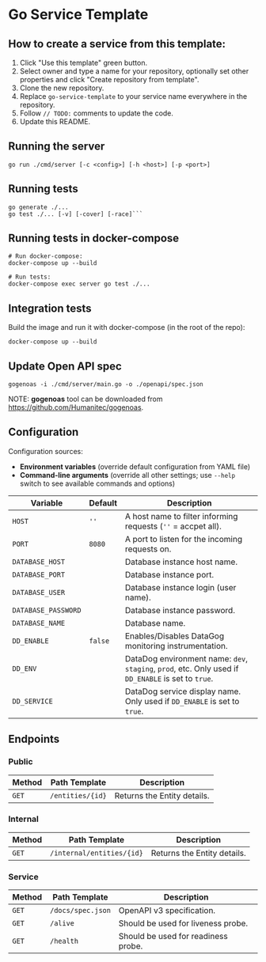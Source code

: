 # Go Service Template

## How to create a service from this template:
1. Click "Use this template" green button.
2. Select owner and type a name for your repository, optionally set other properties and click "Create repository from template".
3. Clone the new repository.
4. Replace `go-service-template` to your service name everywhere in the repository.
5. Follow `// TODO:` comments to update the code.
6. Update this README.

## Running the server

```go run ./cmd/server [-c <config>] [-h <host>] [-p <port>]```

## Running tests

```
go generate ./...
go test ./... [-v] [-cover] [-race]```
```

## Running tests in docker-compose

```
# Run docker-compose:
docker-compose up --build

# Run tests:
docker-compose exec server go test ./...
```

## Integration tests

Build the image and run it with docker-compose (in the root of the repo):

```
docker-compose up --build
```

## Update Open API spec

```gogenoas -i ./cmd/server/main.go -o ./openapi/spec.json```

NOTE: **gogenoas** tool can be downloaded from https://github.com/Humanitec/gogenoas.

## Configuration

Configuration sources:
* **Environment variables** (override default configuration from YAML file)
* **Command-line arguments** (override all other settings; use `--help` switch to see available commands and options)

| Variable | Default | Description |
|---|---|---|
| `HOST` | `''` | A host name to filter informing requests (`''` = accpet all). |
| `PORT` | `8080` | A port to listen for the incoming requests on. |
| `DATABASE_HOST` | | Database instance host name. |
| `DATABASE_PORT` | | Database instance port. |
| `DATABASE_USER` | | Database instance login (user name). |
| `DATABASE_PASSWORD` | | Database instance password. |
| `DATABASE_NAME` | | Database name. |
| `DD_ENABLE` | `false` | Enables/Disables DataGog monitoring instrumentation. |
| `DD_ENV` | | DataDog environment name: `dev`, `staging`, `prod`, etc. Only used if `DD_ENABLE` is set to `true`. |
| `DD_SERVICE` | | DataDog service display name. Only used if `DD_ENABLE` is set to `true`. |

## Endpoints

### Public

| Method | Path Template | Description |
| --- | --- | ---|
| `GET` | `/entities/{id}` | Returns the Entity details. |

### Internal

| Method | Path Template | Description |
| --- | --- | ---|
| `GET` | `/internal/entities/{id}` | Returns the Entity details. |

### Service

| Method | Path Template | Description |
| --- | --- | ---|
| `GET` | `/docs/spec.json` | OpenAPI v3 specification. |
| `GET` | `/alive` | Should be used for liveness probe. |
| `GET` | `/health` | Should be used for readiness probe. |